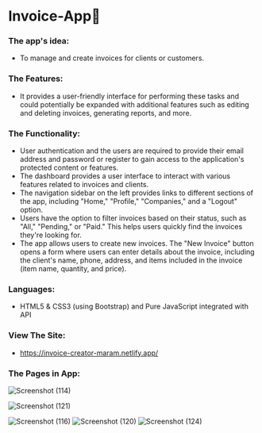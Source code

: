 # Invoice-App📃

### The app's idea: 
- To manage and create invoices for clients or customers.<be>

### The Features: 
-  It provides a user-friendly interface for performing these tasks and could potentially be expanded with additional features such as editing and deleting invoices, generating reports, and more. 

### The Functionality: 
- User authentication and the users are required to provide their email address and password or register to gain access to the application's protected content or features.
- The dashboard provides a user interface to interact with various features related to invoices and clients.
- The navigation sidebar on the left provides links to different sections of the app, including "Home," "Profile," "Companies," and a "Logout" option.
- Users have the option to filter invoices based on their status, such as "All," "Pending," or "Paid." This helps users quickly find the invoices they're looking for.
- The app allows users to create new invoices. The "New Invoice" button opens a form where users can enter details about the invoice, including the client's name, phone, address, and items included in the invoice (item name, quantity, and price).


### Languages: 
- HTML5 & CSS3 (using Bootstrap) and Pure JavaScript integrated with API
  
### View The Site: 
- https://invoice-creator-maram.netlify.app/

### The Pages in App: 
![Screenshot (114)](https://github.com/Maramhamed/Invoice-App/assets/78036366/1cddde3c-6848-4f47-a308-7e9ac0938637)

![Screenshot (121)](https://github.com/Maramhamed/Invoice-App/assets/78036366/389822fe-31b5-4997-ac77-a3920442ae9e)

![Screenshot (116)](https://github.com/Maramhamed/Invoice-App/assets/78036366/87a664bf-a87e-4967-9a1e-863a0477e5af)
![Screenshot (120)](https://github.com/Maramhamed/Invoice-App/assets/78036366/26da0033-9205-4082-825e-9c1f5e20522f)
![Screenshot (124)](https://github.com/Maramhamed/Invoice-App/assets/78036366/88a952a4-157f-4cdc-acf8-9f4a556720d8)
